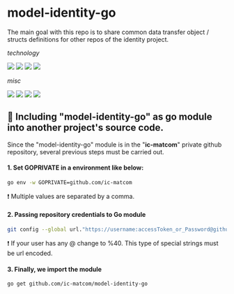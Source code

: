 # model-identity-go

The main goal with this repo is to share common data transfer object / structs definitions for other repos of the identity project.

_technology_

![](https://img.shields.io/badge/Tech-Golang-informational?style=flat&logo=Go&logoColor=white)
![](https://img.shields.io/badge/Tech-Json-informational?style=flat&logo=JSON&logoColor=white)
![](https://img.shields.io/badge/Tech-Blockchain-informational?style=flat&logo=Blockchain.com&logoColor=white)
![](https://img.shields.io/badge/Tech-Hyperledger-informational?style=flat&logo=Hyperledger&logoColor=white)

_misc_

![](https://img.shields.io/badge/build-passing-brightgreen?style=flat)
![](https://img.shields.io/badge/release-v0.0.0-inactive?style=flat)
![](https://img.shields.io/badge/coverage-90%25-green?style=flat)
![](https://img.shields.io/badge/reposize-0MB-inactive?style=flat)


## 📑 Including "model-identity-go" as go module into another project's source code.
Since the "model-identity-go" module is in the "**ic-matcom**" private github repository, several previous steps
must be carried out.

#### 1. Set GOPRIVATE in a environment like below: 

```bash
go env -w GOPRIVATE=github.com/ic-matcom
```
❗ Multiple values are separated by a comma.

#### 2. Passing repository credentials to Go module
```bash
git config --global url."https://username:accessToken_or_Password@github.com".insteadOf "https://github.com"
```
❗ If your user has any @ change to %40. This type of special strings must be url encoded.

#### 3. Finally, we import the module
```bash
go get github.com/ic-matcom/model-identity-go
```
